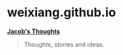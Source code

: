 # weixiang.github.io

**[Jacob's Thoughts](https://weixiang.github.io)**

> Thoughts, stories and ideas.
